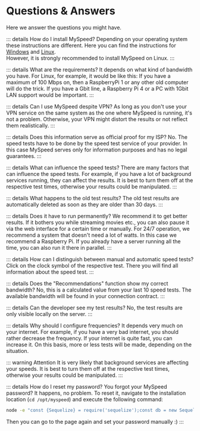 # Questions & Answers

Here we answer the questions you might have.

::: details How do I install MySpeed?
Depending on your operating system these instructions are different. Here you can find the instructions
for [Windows](setup/windows) and [Linux](setup/linux).  
However, it is strongly recommended to install MySpeed on Linux.
:::

::: details What are the requirements?
It depends on what kind of bandwidth you have. For Linux, for example, it would be like this:
If you have a maximum of 100 Mbps on, then a RaspberryPi 1 or any other old computer will do the trick.
If you have a Gbit line, a Raspberry Pi 4 or a PC with 1Gbit LAN support would be important.
:::

::: details Can I use MySpeed despite VPN?
As long as you don't use your VPN service on the same system as the one where MySpeed is running, it's not a problem.
Otherwise, your VPN might distort the results or not reflect them realistically.
:::

::: details Does this information serve as official proof for my ISP?
No. The speed tests have to be done by the speed test service of your provider.
In this case MySpeed serves only for information purposes and has no legal guarantees.
:::

::: details What can influence the speed tests?
There are many factors that can influence the speed tests. For example, if you have a lot of background services
running, they can affect the results. It is best to turn them off at the respective test times, otherwise your
results could be manipulated.
:::

::: details What happens to the old test results?
The old test results are automatically deleted as soon as they are older than 30 days.
:::

::: details Does it have to run permanently?
We recommend it to get better results. If it bothers you while streaming movies etc.,
you can also pause it via the web interface for a certain time or manually.
For 24/7 operation, we recommend a system that doesn't need a lot of watts. In this case we recommend a Raspberry Pi.
If you already have a server running all the time, you can also run it there in parallel.
:::

::: details How can I distinguish between manual and automatic speed tests?
Click on the clock symbol of the respective test. There you will find all information about the speed test.
:::

::: details Does the "Recommendations" function show my correct bandwidth?
No, this is a calculated value from your last 10 speed tests. The available bandwidth will be found in your connection
contract.
:::

::: details Can the developer see my test results?
No, the test results are only visible locally on the server.
:::

::: details Why should I configure frequencies?
It depends very much on your internet. For example, if you have a very bad internet, you should rather decrease the
frequency. If your internet is quite fast, you can increase it. On this basis, more or less tests will be made,
depending on the situation.

::: warning Attention
It is very likely that background services are affecting your speeds. It is best to turn them off at the respective test
times, otherwise your results could be manipulated.
:::

::: details How do I reset my password?
You forgot your MySpeed password? It happens, no problem. To reset it, navigate to the installation
location (`cd /opt/myspeed`) and execute the following command:

```sh
node -e "const {Sequelize} = require('sequelize');const db = new Sequelize({dialect: 'sqlite', storage: 'data/storage.db'});db.query('UPDATE config SET value=? WHERE key=?', {replacements: ['none', 'password']})"
```    

Then you can go to the page again and set your password manually :)
:::